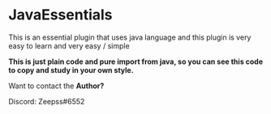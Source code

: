 # JavaEssentials
This is an essential plugin that uses java language and this plugin is very easy to learn and very easy / simple

**This is just plain code and pure import from java, so you can see this code to copy and study in your own style.**

Want to contact the **Author?**

Discord: Zeepss#6552


